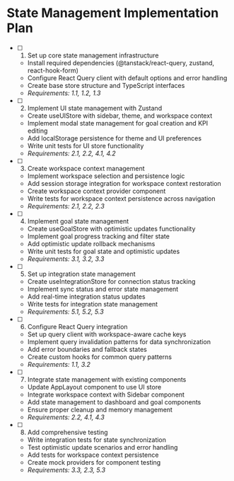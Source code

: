 # State Management Implementation Plan

- [ ] 1. Set up core state management infrastructure
  - Install required dependencies (@tanstack/react-query, zustand, react-hook-form)
  - Configure React Query client with default options and error handling
  - Create base store structure and TypeScript interfaces
  - _Requirements: 1.1, 1.2, 1.3_

- [ ] 2. Implement UI state management with Zustand
  - Create useUIStore with sidebar, theme, and workspace context
  - Implement modal state management for goal creation and KPI editing
  - Add localStorage persistence for theme and UI preferences
  - Write unit tests for UI store functionality
  - _Requirements: 2.1, 2.2, 4.1, 4.2_

- [ ] 3. Create workspace context management
  - Implement workspace selection and persistence logic
  - Add session storage integration for workspace context restoration
  - Create workspace context provider component
  - Write tests for workspace context persistence across navigation
  - _Requirements: 2.1, 2.2, 2.3_

- [ ] 4. Implement goal state management
  - Create useGoalStore with optimistic updates functionality
  - Implement goal progress tracking and filter state
  - Add optimistic update rollback mechanisms
  - Write unit tests for goal state and optimistic updates
  - _Requirements: 3.1, 3.2, 3.3_

- [ ] 5. Set up integration state management
  - Create useIntegrationStore for connection status tracking
  - Implement sync status and error state management
  - Add real-time integration status updates
  - Write tests for integration state management
  - _Requirements: 5.1, 5.2, 5.3_

- [ ] 6. Configure React Query integration
  - Set up query client with workspace-aware cache keys
  - Implement query invalidation patterns for data synchronization
  - Add error boundaries and fallback states
  - Create custom hooks for common query patterns
  - _Requirements: 1.1, 3.2_

- [ ] 7. Integrate state management with existing components
  - Update AppLayout component to use UI store
  - Integrate workspace context with Sidebar component
  - Add state management to dashboard and goal components
  - Ensure proper cleanup and memory management
  - _Requirements: 2.2, 4.1, 4.3_

- [ ] 8. Add comprehensive testing
  - Write integration tests for state synchronization
  - Test optimistic update scenarios and error handling
  - Add tests for workspace context persistence
  - Create mock providers for component testing
  - _Requirements: 3.3, 2.3, 5.3_